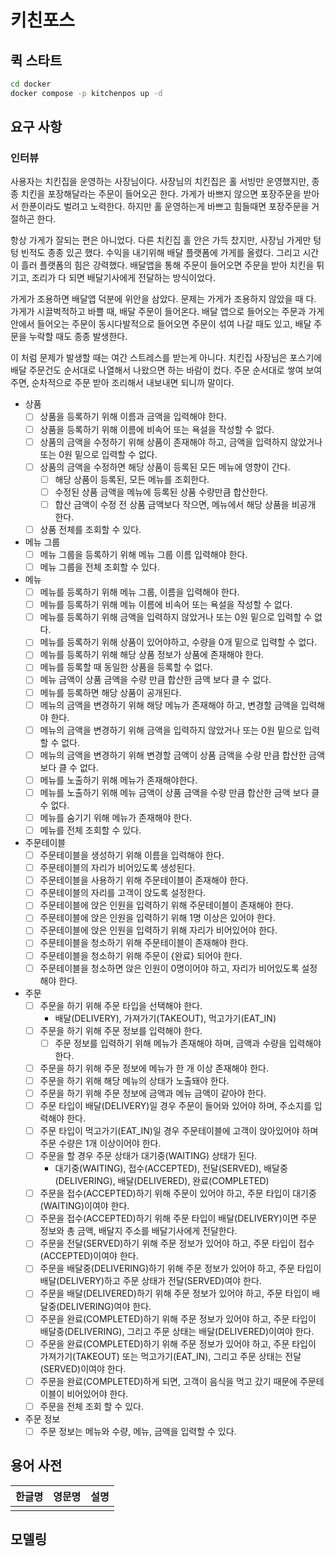 # 키친포스

## 퀵 스타트

```sh
cd docker
docker compose -p kitchenpos up -d
```

## 요구 사항

### 인터뷰
사용자는 치킨집을 운영하는 사장님이다. 사장님의 치킨집은 홀 서빙만 운영했지만, 종종 치킨을 포장해달라는 주문이 들어오곤 한다.
가게가 바쁘지 않으면 포장주문을 받아서 한푼이라도 벌려고 노력한다. 하지만 홀 운영하는게 바쁘고 힘들때면 포장주문을 거절하곤 한다.

항상 가게가 잘되는 편은 아니었다. 다른 치킨집 홀 안은 가득 찼지만, 사장님 가게만 텅텅 빈적도 종종 있곤 했다.
수익을 내기위해 배달 플랫폼에 가게를 올렸다. 그리고 시간이 흘러 플랫폼의 힘은 강력했다. 배달앱을 통해 주문이 들어오면 주문을 받아 치킨을 튀기고, 조리가 다 되면 배달기사에게 전달하는 방식이었다.

가게가 조용하면 배달앱 덕분에 위안을 삼았다. 문제는 가게가 조용하지 않았을 때 다. 가게가 시끌벅적하고 바쁠 때, 배달 주문이 들어온다.
배달 앱으로 들어오는 주문과 가게 안에서 들어오는 주문이 동시다발적으로 들어오면 주문이 섞여 나갈 때도 있고, 배달 주문을 누락할 때도 종종 발생한다.

이 처럼 문제가 발생할 때는 여간 스트레스를 받는게 아니다. 치킨집 사장님은 포스기에 배달 주문건도 순서대로 나열해서 나왔으면 하는 바람이 컸다.
주문 순서대로 쌓여 보여주면, 순차적으로 주문 받아 조리해서 내보내면 되니까 말이다.

- 상품
  - [ ] 상품을 등록하기 위해 이름과 금액을 입력해야 한다.
  - [ ] 상품을 등록하기 위해 이름에 비속어 또는 욕설을 작성할 수 없다.
  - [ ] 상품의 금액을 수정하기 위해 상품이 존재해야 하고, 금액을 입력하지 않았거나 또는 0원 밑으로 입력할 수 없다.
  - [ ] 상품의 금액을 수정하면 해당 상품이 등록된 모든 메뉴에 영향이 간다.
    - [ ] 해당 상품이 등록된, 모든 메뉴를 조회한다.
    - [ ] 수정된 상품 금액을 메뉴에 등록된 상품 수량만큼 합산한다.
    - [ ] 합산 금액이 수정 전 상품 금액보다 작으면, 메뉴에서 해당 상품을 비공개 한다.
  - [ ] 상품 전체를 조회할 수 있다.
- 메뉴 그룹
  - [ ] 메뉴 그룹을 등록하기 위해 메뉴 그룹 이름 입력해야 한다.
  - [ ] 메뉴 그룹을 전체 조회할 수 있다.
- 메뉴
  - [ ] 메뉴를 등록하기 위해 메뉴 그룹, 이름을 입력해야 한다.
  - [ ] 메뉴를 등록하기 위해 메뉴 이름에 비속어 또는 욕설을 작성할 수 없다.
  - [ ] 메뉴를 등록하기 위해 금액을 입력하지 않았거나 또는 0원 밑으로 입력할 수 없다.
  - [ ] 메뉴를 등록하기 위해 상품이 있어야하고, 수량을 0개 밑으로 입력할 수 없다.
  - [ ] 메뉴를 등록하기 위해 해당 상품 정보가 상품에 존재해야 한다.
  - [ ] 메뉴를 등록할 때 동일한 상품을 등록할 수 없다.
  - [ ] 메뉴 금액이 상품 금액을 수량 만큼 합산한 금액 보다 클 수 없다.
  - [ ] 메뉴를 등록하면 해당 상품이 공개된다.
  - [ ] 메뉴의 금액을 변경하기 위해 해당 메뉴가 존재해야 하고, 변경할 금액을 입력해야 한다.
  - [ ] 메뉴의 금액을 변경하기 위해 금액을 입력하지 않았거나 또는 0원 밑으로 입력할 수 없다.
  - [ ] 메뉴의 금액을 변경하기 위해 변경할 금액이 상품 금액을 수량 만큼 합산한 금액 보다 클 수 없다.
  - [ ] 메뉴를 노출하기 위해 메뉴가 존재해야한다.
  - [ ] 메뉴를 노출하기 위해 메뉴 금액이 상품 금액을 수량 만큼 합산한 금액 보다 클 수 없다.
  - [ ] 메뉴를 숨기기 위해 메뉴가 존재해야 한다.
  - [ ] 메뉴를 전체 조회할 수 있다.
- 주문테이블
  - [ ] 주문테이블을 생성하기 위해 이름을 입력해야 한다.
  - [ ] 주문테이블의 자리가 비어있도록 생성된다.
  - [ ] 주문테이블을 사용하기 위해 주문테이블이 존재해야 한다.
  - [ ] 주문테이블의 자리를 고객이 앉도록 설정한다.
  - [ ] 주문테이블에 앉은 인원을 입력하기 위해 주문테이블이 존재해야 한다.
  - [ ] 주문테이블에 앉은 인원을 입력하기 위해 1명 이상은 있어야 한다.
  - [ ] 주문테이블에 앉은 인원을 입력하기 위해 자리가 비어있어야 한다.
  - [ ] 주문테이블을 청소하기 위해 주문테이블이 존재해야 한다.
  - [ ] 주문테이블을 청소하기 위해 주문이 {완료} 되어야 한다.
  - [ ] 주문테이블을 청소하면 앉은 인원이 0명이어야 하고, 자리가 비어있도록 설정해야 한다.
- 주문
  - [ ] 주문을 하기 위해 주문 타입을 선택해야 한다.
    - 배달(DELIVERY), 가져가기(TAKEOUT), 먹고가기(EAT_IN)
  - [ ] 주문을 하기 위해 주문 정보를 입력해야 한다.
    - [ ] 주문 정보를 입력하기 위해 메뉴가 존재해야 하며, 금액과 수량을 입력해야 한다.
  - [ ] 주문을 하기 위해 주문 정보에 메뉴가 한 개 이상 존재해야 한다.
  - [ ] 주문을 하기 위해 해당 메뉴의 상태가 노출돼야 한다.
  - [ ] 주문을 하기 위해 주문 정보에 금액과 메뉴 금액이 같아야 한다.
  - [ ] 주문 타입이 배달(DELIVERY)일 경우 주문이 들어와 있어야 하며, 주소지를 입력해야 한다.
  - [ ] 주문 타입이 먹고가기(EAT_IN)일 경우 주문테이블에 고객이 앉아있어야 하며 주문 수량은 1개 이상이어야 한다.
  - [ ] 주문을 할 경우 주문 상태가 대기중(WAITING) 상태가 된다.
    - 대기중(WAITING), 접수(ACCEPTED), 전달(SERVED), 배달중(DELIVERING), 배달(DELIVERED), 완료(COMPLETED)
  - [ ] 주문을 접수(ACCEPTED)하기 위해 주문이 있어야 하고, 주문 타입이 대기중(WAITING)이여야 한다.
  - [ ] 주문을 접수(ACCEPTED)하기 위해 주문 타입이 배달(DELIVERY)이면 주문 정보와 총 금액, 배달지 주소를 배달기사에게 전달한다.
  - [ ] 주문을 전달(SERVED)하기 위해 주문 정보가 있어야 하고, 주문 타입이 접수(ACCEPTED)이여야 한다.
  - [ ] 주문을 배달중(DELIVERING)하기 위해 주문 정보가 있어야 하고, 주문 타입이 배달(DELIVERY)하고 주문 상태가 전달(SERVED)여야 한다.
  - [ ] 주문을 배달(DELIVERED)하기 위해 주문 정보가 있어야 하고, 주문 타입이 배달중(DELIVERING)여야 한다.
  - [ ] 주문을 완료(COMPLETED)하기 위해 주문 정보가 있어야 하고, 주문 타입이 배달중(DELIVERING), 그리고 주문 상태는 배달(DELIVERED)이여야 한다.
  - [ ] 주문을 완료(COMPLETED)하기 위해 주문 정보가 있어야 하고, 주문 타입이 가져가기(TAKEOUT) 또는 먹고가기(EAT_IN), 그리고 주문 상태는 전달(SERVED)이여야 한다.
  - [ ] 주문을 완료(COMPLETED)하게 되면, 고객이 음식을 먹고 갔기 때문에 주문테이블이 비어있어야 한다.
  - [ ] 주문을 전체 조회 할 수 있다.
- 주문 정보
  - [ ] 주문 정보는 메뉴와 수량, 메뉴, 금액을 입력할 수 있다.

## 용어 사전

| 한글명 | 영문명 | 설명 |
| --- | --- | --- |
|  |  |  |

## 모델링
